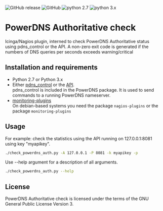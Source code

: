 ![GitHub release](https://img.shields.io/github/release/worldstream-labs/check_powerdns_auth.svg) 
![GitHub](https://img.shields.io/github/license/worldstream-labs/check_powerdns_auth.svg?color=blue) 
![python 2.7](https://img.shields.io/badge/python-2.7-blue.svg)
![python 3.x](https://img.shields.io/badge/python-3-blue.svg)

# PowerDNS Authoritative check

Icinga/Nagios plugin, interned to check PowerDNS Authoritative status using pdns_control or the API.
A non-zero exit code is generated if the numbers of DNS queries per seconds exceeds
warning/critical

## Installation and requirements

*   Python 2.7 or Python 3.x
*   Either [pdns_control](https://doc.powerdns.com/authoritative/manpages/pdns_control.1.html) or
    the [API](https://doc.powerdns.com/authoritative/http-api/index.html).  
    pdns_control is included in the PowerDNS package. It is used to send commands to a running PowerDNS nameserver.
*   [monitoring-plugins](https://github.com/monitoring-plugins/monitoring-plugins)  
    On debian-based systems you need the package `nagios-plugins` or the package `monitoring-plugins`


## Usage

For example: check the statistics using the API running on 127.0.0.1:8081 using key "myapikey".
```sh
./check_powerdns_auth.py -A 127.0.0.1 -P 8081 -k myapikey -p
```
Use --help argument for a description of all arguments. 
```sh
./check_powerdns_auth.py --help
```

## License

PowerDNS Authoritative check is licensed under the terms of the GNU
General Public License Version 3.

